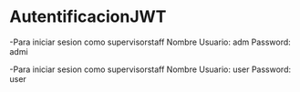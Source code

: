 # AutentificacionJWT


-Para iniciar sesion como supervisorstaff
Nombre Usuario: adm
Password: admi

-Para iniciar sesion como supervisorstaff
Nombre Usuario: user
Password: user
